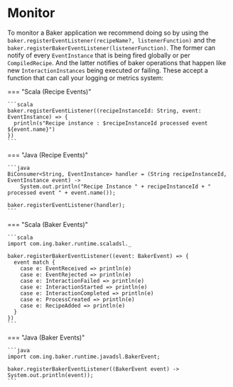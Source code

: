 # Monitor

To monitor a Baker application we recommend doing so by using the `baker.registerEventListener(recipeName?, listenerFunction)`
and the `baker.registerBakerEventListener(listenerFunction)`. The former can notify of every `EventInstance` that is being
fired globally or per `CompiledRecipe`. And the latter notifies of baker operations that happen like new `InteractionInstances` 
being executed or failing. These accept a function that can call your logging or metrics system:

=== "Scala (Recipe Events)"

    ```scala 
    baker.registerEventListener((recipeInstanceId: String, event: EventInstance) => {
      println(s"Recipe instance : $recipeInstanceId processed event ${event.name}")
    })
    ```

=== "Java (Recipe Events)"

    ```java 
    BiConsumer<String, EventInstance> handler = (String recipeInstanceId, EventInstance event) ->
        System.out.println("Recipe Instance " + recipeInstanceId + " processed event " + event.name());
        
    baker.registerEventListener(handler);
    ```

=== "Scala (Baker Events)"

    ```scala 
    import com.ing.baker.runtime.scaladsl._

    baker.registerBakerEventListener((event: BakerEvent) => {
      event match {
        case e: EventReceived => println(e)
        case e: EventRejected => println(e)
        case e: InteractionFailed => println(e)
        case e: InteractionStarted => println(e)
        case e: InteractionCompleted => println(e)
        case e: ProcessCreated => println(e)
        case e: RecipeAdded => println(e)
      }
    })
    ```

=== "Java (Baker Events)"

    ```java 
    import com.ing.baker.runtime.javadsl.BakerEvent;

    baker.registerBakerEventListener((BakerEvent event) -> System.out.println(event));
    ```

